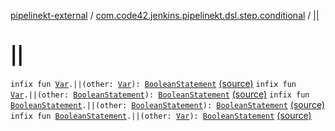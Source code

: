 [pipelinekt-external](../index.md) / [com.code42.jenkins.pipelinekt.dsl.step.conditional](index.md) / [||](./||.md)

# ||

`infix fun `[`Var`](../com.code42.jenkins.pipelinekt.core.vars/-var/index.md)`.||(other: `[`Var`](../com.code42.jenkins.pipelinekt.core.vars/-var/index.md)`): `[`BooleanStatement`](../com.code42.jenkins.pipelinekt.core.conditional/-boolean-statement/index.md) [(source)](https://github.com/code42/pipelinekt/tree/master/dsl/src/main/kotlin/com/code42/jenkins/pipelinekt/dsl/step/conditional/BooleanStatementDsl.kt#L52)
`infix fun `[`Var`](../com.code42.jenkins.pipelinekt.core.vars/-var/index.md)`.||(other: `[`BooleanStatement`](../com.code42.jenkins.pipelinekt.core.conditional/-boolean-statement/index.md)`): `[`BooleanStatement`](../com.code42.jenkins.pipelinekt.core.conditional/-boolean-statement/index.md) [(source)](https://github.com/code42/pipelinekt/tree/master/dsl/src/main/kotlin/com/code42/jenkins/pipelinekt/dsl/step/conditional/BooleanStatementDsl.kt#L53)
`infix fun `[`BooleanStatement`](../com.code42.jenkins.pipelinekt.core.conditional/-boolean-statement/index.md)`.||(other: `[`BooleanStatement`](../com.code42.jenkins.pipelinekt.core.conditional/-boolean-statement/index.md)`): `[`BooleanStatement`](../com.code42.jenkins.pipelinekt.core.conditional/-boolean-statement/index.md) [(source)](https://github.com/code42/pipelinekt/tree/master/dsl/src/main/kotlin/com/code42/jenkins/pipelinekt/dsl/step/conditional/BooleanStatementDsl.kt#L54)
`infix fun `[`BooleanStatement`](../com.code42.jenkins.pipelinekt.core.conditional/-boolean-statement/index.md)`.||(other: `[`Var`](../com.code42.jenkins.pipelinekt.core.vars/-var/index.md)`): `[`BooleanStatement`](../com.code42.jenkins.pipelinekt.core.conditional/-boolean-statement/index.md) [(source)](https://github.com/code42/pipelinekt/tree/master/dsl/src/main/kotlin/com/code42/jenkins/pipelinekt/dsl/step/conditional/BooleanStatementDsl.kt#L55)